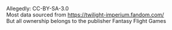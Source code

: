 Allegedly: CC-BY-SA-3.0  
Most data sourced from https://twilight-imperium.fandom.com/  
But all ownership belongs to the publisher Fantasy Flight Games  
